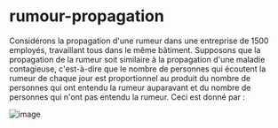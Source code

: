 # rumour-propagation

Considérons la propagation d'une rumeur dans une entreprise de 1500 employés, travaillant tous dans le même bâtiment. Supposons que la propagation de la rumeur soit similaire à la propagation d'une maladie contagieuse, c'est-à-dire que le nombre de personnes qui écoutent la rumeur de chaque jour est proportionnel au produit du nombre de personnes qui ont entendu la rumeur auparavant et du nombre de personnes qui n'ont pas entendu la rumeur. Ceci est donné par :

![image](https://user-images.githubusercontent.com/58373111/111921735-8a014a80-8a96-11eb-9c2b-56b54c6fa276.png)
